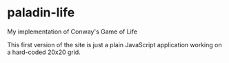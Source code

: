 # paladin-life
My implementation of Conway's Game of Life

This first version of the site is just a plain JavaScript application working on a hard-coded 20x20 grid.